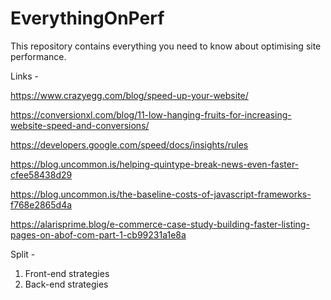 # EverythingOnPerf
This repository contains everything you need to know about optimising site performance.

Links - 

https://www.crazyegg.com/blog/speed-up-your-website/

https://conversionxl.com/blog/11-low-hanging-fruits-for-increasing-website-speed-and-conversions/

https://developers.google.com/speed/docs/insights/rules

https://blog.uncommon.is/helping-quintype-break-news-even-faster-cfee58438d29

https://blog.uncommon.is/the-baseline-costs-of-javascript-frameworks-f768e2865d4a

https://alarisprime.blog/e-commerce-case-study-building-faster-listing-pages-on-abof-com-part-1-cb99231a1e8a

Split - 
1. Front-end strategies
2. Back-end strategies
